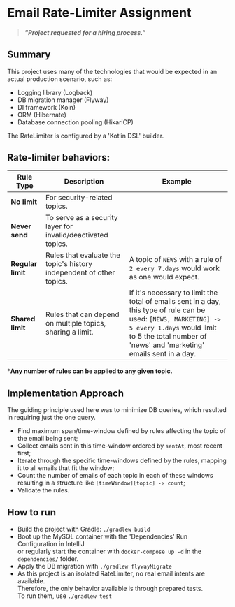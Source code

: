 # Email Rate-Limiter Assignment

> #### *"Project requested for a hiring process."*

## Summary

This project uses many of the technologies that would be expected in an
actual production scenario, such as:

- Logging library (Logback)
- DB migration manager (Flyway)
- DI framework (Koin)
- ORM (Hibernate)
- Database connection pooling (HikariCP)

The RateLimiter is configured by a 'Kotlin DSL' builder.

## Rate-limiter behaviors:

| Rule Type         | Description                                                          | Example                                                                                                                                                                                                              |
|-------------------|----------------------------------------------------------------------|----------------------------------------------------------------------------------------------------------------------------------------------------------------------------------------------------------------------|
| **No limit**      | For security-related topics.                                         |                                                                                                                                                                                                                      |
| **Never send**    | To serve as a security layer for invalid/deactivated topics.         |                                                                                                                                                                                                                      |
| **Regular limit** | Rules that evaluate the topic's history independent of other topics. | A topic of `NEWS` with a rule of `2 every 7.days` would work as one would expect.                                                                                                                                    |
| **Shared limit**  | Rules that can depend on multiple topics, sharing a limit.           | If it's necessary to limit the total of emails sent in a day, this type of rule can be used: `[NEWS, MARKETING] -> 5 every 1.days` would limit to 5 the total number of 'news' and 'marketing' emails sent in a day. |

***Any number of rules can be applied to any given topic.**

## Implementation Approach

The guiding principle used here was to minimize DB queries, which resulted in requiring just the one query.

- Find maximum span/time-window defined by rules affecting the topic of the email being sent;
- Collect emails sent in this time-window ordered by `sentAt`, most recent first;
- Iterate through the specific time-windows defined by the rules, mapping it to all emails that fit the window;
- Count the number of emails of each topic in each of these windows\
  resulting in a structure like `[timeWindow][topic] -> count`;
- Validate the rules.

## How to run

- Build the project with Gradle: `./gradlew build`
- Boot up the MySQL container with the 'Dependencies' Run Configuration in IntelliJ\
  or regularly start the container with `docker-compose up -d` in the `dependencies/` folder.
- Apply the DB migration with `./gradlew flywayMigrate`
- As this project is an isolated RateLimiter, no real email intents are available.\
  Therefore, the only behavior available is through prepared tests.\
  To run them, use `./gradlew test`
